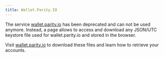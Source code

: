 ```yaml
---
title: Wallet.Parity.IO
---
```


The service [wallet.parity.io](https://wallet.parity.io/) has been deprecated and can not be used anymore. Instead, a page allows to access and download any JSON/UTC keystore file used for wallet.parity.io and stored in the browser.

Visit [wallet.parity.io](https://wallet.parity.io/) to download these files and learn how to retrieve your accounts.
